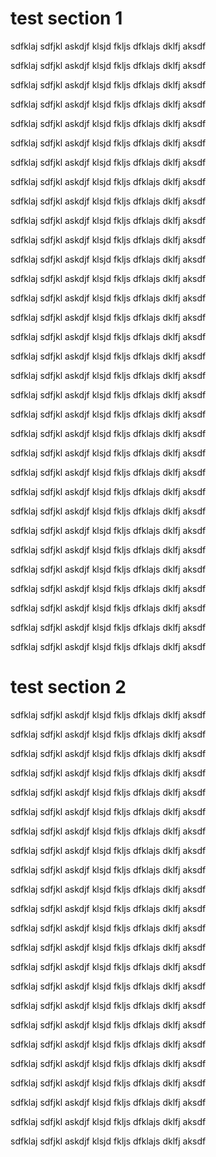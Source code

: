 # test section 1

sdfklaj sdfjkl askdjf klsjd fkljs dfklajs dklfj aksdf 

sdfklaj sdfjkl askdjf klsjd fkljs dfklajs dklfj aksdf 

sdfklaj sdfjkl askdjf klsjd fkljs dfklajs dklfj aksdf 

sdfklaj sdfjkl askdjf klsjd fkljs dfklajs dklfj aksdf 

sdfklaj sdfjkl askdjf klsjd fkljs dfklajs dklfj aksdf 

sdfklaj sdfjkl askdjf klsjd fkljs dfklajs dklfj aksdf 

sdfklaj sdfjkl askdjf klsjd fkljs dfklajs dklfj aksdf 

sdfklaj sdfjkl askdjf klsjd fkljs dfklajs dklfj aksdf 

sdfklaj sdfjkl askdjf klsjd fkljs dfklajs dklfj aksdf 

sdfklaj sdfjkl askdjf klsjd fkljs dfklajs dklfj aksdf 

sdfklaj sdfjkl askdjf klsjd fkljs dfklajs dklfj aksdf 

sdfklaj sdfjkl askdjf klsjd fkljs dfklajs dklfj aksdf 

sdfklaj sdfjkl askdjf klsjd fkljs dfklajs dklfj aksdf 

sdfklaj sdfjkl askdjf klsjd fkljs dfklajs dklfj aksdf 

sdfklaj sdfjkl askdjf klsjd fkljs dfklajs dklfj aksdf 

sdfklaj sdfjkl askdjf klsjd fkljs dfklajs dklfj aksdf 

sdfklaj sdfjkl askdjf klsjd fkljs dfklajs dklfj aksdf 

sdfklaj sdfjkl askdjf klsjd fkljs dfklajs dklfj aksdf 

sdfklaj sdfjkl askdjf klsjd fkljs dfklajs dklfj aksdf 

sdfklaj sdfjkl askdjf klsjd fkljs dfklajs dklfj aksdf 

sdfklaj sdfjkl askdjf klsjd fkljs dfklajs dklfj aksdf 

sdfklaj sdfjkl askdjf klsjd fkljs dfklajs dklfj aksdf 

sdfklaj sdfjkl askdjf klsjd fkljs dfklajs dklfj aksdf 

sdfklaj sdfjkl askdjf klsjd fkljs dfklajs dklfj aksdf 

sdfklaj sdfjkl askdjf klsjd fkljs dfklajs dklfj aksdf 

sdfklaj sdfjkl askdjf klsjd fkljs dfklajs dklfj aksdf 

sdfklaj sdfjkl askdjf klsjd fkljs dfklajs dklfj aksdf 

sdfklaj sdfjkl askdjf klsjd fkljs dfklajs dklfj aksdf 

sdfklaj sdfjkl askdjf klsjd fkljs dfklajs dklfj aksdf 

sdfklaj sdfjkl askdjf klsjd fkljs dfklajs dklfj aksdf 

sdfklaj sdfjkl askdjf klsjd fkljs dfklajs dklfj aksdf 

sdfklaj sdfjkl askdjf klsjd fkljs dfklajs dklfj aksdf 

# test section 2

sdfklaj sdfjkl askdjf klsjd fkljs dfklajs dklfj aksdf 

sdfklaj sdfjkl askdjf klsjd fkljs dfklajs dklfj aksdf 

sdfklaj sdfjkl askdjf klsjd fkljs dfklajs dklfj aksdf 

sdfklaj sdfjkl askdjf klsjd fkljs dfklajs dklfj aksdf 

sdfklaj sdfjkl askdjf klsjd fkljs dfklajs dklfj aksdf 

sdfklaj sdfjkl askdjf klsjd fkljs dfklajs dklfj aksdf 

sdfklaj sdfjkl askdjf klsjd fkljs dfklajs dklfj aksdf 

sdfklaj sdfjkl askdjf klsjd fkljs dfklajs dklfj aksdf 

sdfklaj sdfjkl askdjf klsjd fkljs dfklajs dklfj aksdf 

sdfklaj sdfjkl askdjf klsjd fkljs dfklajs dklfj aksdf 

sdfklaj sdfjkl askdjf klsjd fkljs dfklajs dklfj aksdf 

sdfklaj sdfjkl askdjf klsjd fkljs dfklajs dklfj aksdf 

sdfklaj sdfjkl askdjf klsjd fkljs dfklajs dklfj aksdf 

sdfklaj sdfjkl askdjf klsjd fkljs dfklajs dklfj aksdf 

sdfklaj sdfjkl askdjf klsjd fkljs dfklajs dklfj aksdf 

sdfklaj sdfjkl askdjf klsjd fkljs dfklajs dklfj aksdf 

sdfklaj sdfjkl askdjf klsjd fkljs dfklajs dklfj aksdf 

sdfklaj sdfjkl askdjf klsjd fkljs dfklajs dklfj aksdf 

sdfklaj sdfjkl askdjf klsjd fkljs dfklajs dklfj aksdf 

sdfklaj sdfjkl askdjf klsjd fkljs dfklajs dklfj aksdf 

sdfklaj sdfjkl askdjf klsjd fkljs dfklajs dklfj aksdf 

sdfklaj sdfjkl askdjf klsjd fkljs dfklajs dklfj aksdf 

sdfklaj sdfjkl askdjf klsjd fkljs dfklajs dklfj aksdf 
